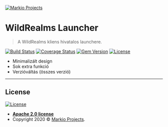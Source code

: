 <a href="https://clans.markiodevs.xyz"><img src="https://i.imgur.com/Kb9saII.png" title="FVCproductions" alt="Markio Projects"></a>


# WildRealms Launcher

> A WildRealms kliens hivatalos launchere.

[![Build Status](http://img.shields.io/travis/badges/badgerbadgerbadger.svg?style=flat-square)](https://travis-ci.org/badges/badgerbadgerbadger)
[![Coverage Status](http://img.shields.io/coveralls/badges/badgerbadgerbadger.svg?style=flat-square)](https://coveralls.io/r/badges/badgerbadgerbadger)
[![Gem Version](http://img.shields.io/gem/v/badgerbadgerbadger.svg?style=flat-square)](https://rubygems.org/gems/badgerbadgerbadger)
[![License](http://img.shields.io/:license-apache-red.svg?style=flat-square)](http://badges.mit-license.org)

- Minimalizált design
- Sok extra funkció
- Verzióváltás (összes verzió)

---

## License

[![License](http://img.shields.io/:license-mit-blue.svg?style=flat-square)](http://badges.mit-license.org)

- **[Apache 2.0 license](http://opensource.org/licenses/apache-license.php)**
- Copyright 2020 © <a href="https://markiodevs.xyz" target="_blank">Markio Projects</a>.
